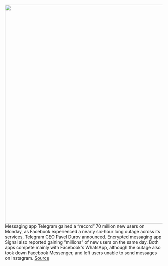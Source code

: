 <img src='https://cdn.vox-cdn.com/thumbor/A9Pn6aNxSmfGGgJK50gmoUd5Da8=/0x0:2040x1360/1200x800/filters:focal(857x517:1183x843)/cdn.vox-cdn.com/uploads/chorus_image/image/69958050/acastro_180417_1777_telegram_0004.0.jpg' width='700px' /><br/>
Messaging app Telegram gained a “record” 70 million new users on Monday, as Facebook experienced a nearly six-hour long outage across its services, Telegram CEO Pavel Durov announced. Encrypted messaging app Signal also reported gaining “millions” of new users on the same day. Both apps compete mainly with Facebook's WhatsApp, although the outage also took down Facebook Messenger, and left users unable to send messages on Instagram.
<a href='https://www.theverge.com/2021/10/6/22712191/telegram-70-million-new-users-facebook-outage-surge-whatsapp'> Source <a/>